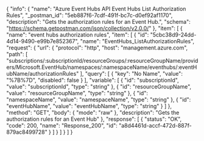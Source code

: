 {
  "info": {
    "name": "Azure Event Hubs API Event Hubs List Authorization Rules",
    "_postman_id": "5eb887f6-7cdf-491f-bc7c-d0ef92af1170",
    "description": "Gets the authorization rules for an Event Hub.",
    "schema": "https://schema.getpostman.com/json/collection/v2.0.0/"
  },
  "item": [
    {
      "name": "event hubs authorization rules",
      "item": [
        {
          "id": "5cbc38d9-24dd-4d14-9490-e99b7e852367",
          "name": "EventHubs_ListAuthorizationRules",
          "request": {
            "url": {
              "protocol": "http",
              "host": "management.azure.com",
              "path": [
                "subscriptions/:subscriptionId/resourceGroups/:resourceGroupName/providers/Microsoft.EventHub/namespaces/:namespaceName/eventhubs/:eventHubName/authorizationRules"
              ],
              "query": [
                {
                  "key": "No Name",
                  "value": "%7B%7D",
                  "disabled": false
                }
              ],
              "variable": [
                {
                  "id": "subscriptionId",
                  "value": "subscriptionId",
                  "type": "string"
                },
                {
                  "id": "resourceGroupName",
                  "value": "resourceGroupName",
                  "type": "string"
                },
                {
                  "id": "namespaceName",
                  "value": "namespaceName",
                  "type": "string"
                },
                {
                  "id": "eventHubName",
                  "value": "eventHubName",
                  "type": "string"
                }
              ]
            },
            "method": "GET",
            "body": {
              "mode": "raw"
            },
            "description": "Gets the authorization rules for an Event Hub"
          },
          "response": [
            {
              "status": "OK",
              "code": 200,
              "name": "Response_200",
              "id": "a8d4461d-accf-472d-887f-879ac8499728"
            }
          ]
        }
      ]
    }
  ]
}